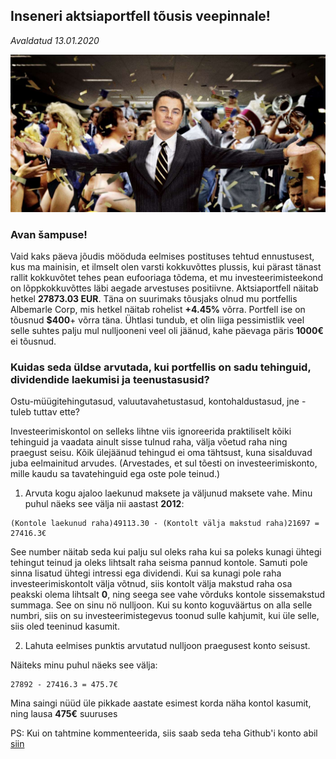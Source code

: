 ## Inseneri aktsiaportfell tõusis veepinnale!
_Avaldatud 13.01.2020_

![Kaader filmist Wolf of Wallstreet](./wolfofwallstreet.jpg)

### Avan šampuse! 
Vaid kaks päeva jõudis mööduda eelmises postituses tehtud ennustusest, kus ma mainisin, et ilmselt olen varsti kokkuvõttes plussis, kui pärast tänast rallit kokkuvõtet tehes pean 
eufooriaga tõdema, et mu investeerimisteekond on lõppkokkuvõttes läbi aegade arvestuses positiivne. Aktsiaportfell näitab hetkel **27873.03 EUR**.
Täna on suurimaks tõusjaks olnud mu portfellis Albemarle Corp, mis hetkel näitab rohelist **+4.45%** võrra. Portfell ise on tõusnud **$400**+ võrra täna. Ühtlasi tundub, et olin liiga pessimistlik veel selle suhtes palju mul nulljooneni veel oli jäänud, kahe päevaga päris **1000€** ei tõusnud.

### Kuidas seda üldse arvutada, kui portfellis on sadu tehinguid, dividendide laekumisi ja teenustasusid?

Ostu-müügitehingutasud, valuutavahetustasud, kontohaldustasud, jne - tuleb tuttav ette?

Investeerimiskontol on selleks lihtne viis ignoreerida praktiliselt kõiki tehinguid ja vaadata ainult sisse tulnud raha, välja võetud raha ning praegust seisu. Kõik ülejäänud 
tehingud ei oma tähtsust, kuna sisalduvad juba eelmainitud arvudes. (Arvestades, et sul tõesti on investeerimiskonto, mille kaudu sa tavatehinguid ega oste pole teinud.)

1) Arvuta kogu ajaloo laekunud maksete ja väljunud maksete vahe. 
Minu puhul näeks see välja nii aastast **2012**:
```
(Kontole laekunud raha)49113.30 - (Kontolt välja makstud raha)21697 = 27416.3€
```

See number näitab seda kui palju sul oleks raha kui sa poleks kunagi ühtegi tehingut teinud ja oleks lihtsalt raha seisma pannud kontole. Samuti pole sinna lisatud ühtegi 
intressi ega dividendi. Kui sa kunagi pole raha investeerimiskontolt välja võtnud, siis kontolt välja makstud raha osa peakski olema lihtsalt **0**, ning seega see 
vahe võrduks kontole sissemakstud summaga. See on sinu nö nulljoon. Kui su konto koguväärtus on alla selle numbri, siis on su investeerimistegevus toonud sulle kahjumit,
kui üle selle, siis oled teeninud kasumit.


2) Lahuta eelmises punktis arvutatud nulljoon praegusest konto seisust.  

Näiteks minu puhul näeks see välja:
```
27892 - 27416.3 = 475.7€
```

Mina saingi nüüd üle pikkade aastate esimest korda näha kontol kasumit, ning lausa **475€** suuruses


PS: Kui on tahtmine kommenteerida, siis saab seda teha Github'i konto abil [siin](https://github.com/dividendiinsener/blog/issues/2)

